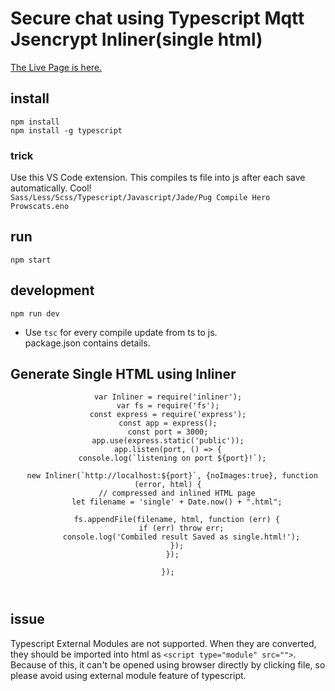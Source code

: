#  Secure chat using Typescript Mqtt Jsencrypt Inliner(single html)
[The Live Page is here.](./single.html)

## install
`npm install`<br/> 
`npm install -g typescript`<br/>

### trick
Use this VS Code extension. This compiles ts file into js after each save automatically. Cool! <br/>
`Sass/Less/Scss/Typescript/Javascript/Jade/Pug Compile Hero Prowscats.eno`


## run
`npm start`<br/>

## development
`npm run dev`<br/>
- Use `tsc` for every compile update from ts to js.<br/>
package.json contains details.

## Generate Single HTML using Inliner<br/>

<html>
  <header>

    var Inliner = require('inliner');
    var fs = require('fs');
    const express = require('express');
    const app = express();
    const port = 3000;
    app.use(express.static('public'));
    app.listen(port, () => {
      console.log(`listening on port ${port}!`);

      new Inliner(`http://localhost:${port}`, {noImages:true}, function (error, html) {
        // compressed and inlined HTML page
        let filename = 'single' + Date.now() + ".html";

        fs.appendFile(filename, html, function (err) {
          if (err) throw err;
          console.log('Combiled result Saved as single.html!');
        });
      });

    });
    
  </header>
</html>

## issue
Typescript External Modules are not supported. When they are converted, they should be imported into html as `<script type="module" src="">`.<br/>
Because of this, it can't be opened using browser directly by clicking file, so please avoid using external module feature of typescript.




